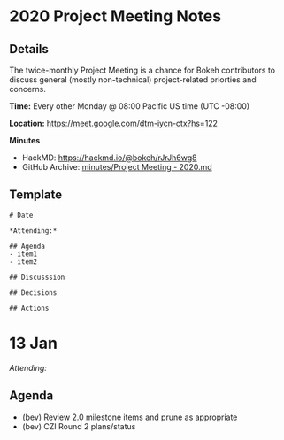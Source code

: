 # 2020 Project Meeting Notes

## Details

The twice-monthly Project Meeting is a chance for Bokeh contributors to discuss general (mostly non-technical) project-related priorties and concerns. 

**Time:** Every other Monday @ 08:00 Pacific US time (UTC -08:00)

**Location:** https://meet.google.com/dtm-iycn-ctx?hs=122

**Minutes**
- HackMD: https://hackmd.io/@bokeh/rJrJh6wg8
- GitHub Archive: [minutes/Project Meeting - 2020.md](https://github.com/bokeh/pm/blob/master/minutes/Project%20Meeting%20-%202020.md)

## Template
```
# Date

*Attending:*

## Agenda
- item1
- item2

## Discusssion

## Decisions

## Actions
```

# 13 Jan

*Attending:*

## Agenda
- (bev) Review 2.0 milestone items and prune as appropriate
- (bev) CZI Round 2 plans/status


